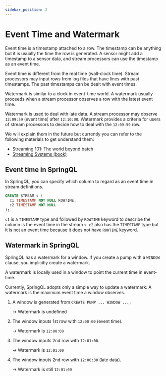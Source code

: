 ```yaml
---
sidebar_position: 2
---
```


# Event Time and Watermark

Event time is a timestamp attached to a row. The timestamp can be anything but it is usually the time the row is generated.
A sensor might add a timestamp to a sensor data, and stream processors can use the timestamp as an event time.

Event time is different from the real time (wall-clock time).
Stream processors may input rows from log files that have lines with past timestamps. The past timestamps can be dealt with event times.

Watermark is similar to a clock in event-time world. A watermark usually proceeds when a stream processor observes a row with the latest event time.

Watermark is used to deal with late data. A stream processor may observe `12:09:59` (event time) after `12:10:00`.
Watermark provides a criteria for users of stream processors to decide how to deal with the `12:09:59` row.

We will explain them in the future but currently you can refer to the following materials to get understand them:

- [Streaming 101: The world beyond batch](https://www.oreilly.com/radar/the-world-beyond-batch-streaming-101/)
- [Streaming Systems (book)](https://www.oreilly.com/library/view/streaming-systems/9781491983867/)

## Event time in SpringQL

In SpringQL, you can specify which column to regard as an event time in stream definitions.

```sql title="Defining an event time column"
CREATE STREAM s (
  c1 TIMESTAMP NOT NULL ROWTIME,
  c2 TIMESTAMP NOT NULL
);
```

`c1` is a `TIMESTAMP` type and followed by `ROWTIME` keyword to describe the column is the event time in the stream `s`.
`c2` also has the `TIMESTAMP` type but it is not an event time because it does not have `ROWTIME` keyword.

## Watermark in SpringQL

SpringQL has a watermark for a window. If you create a pump with a `WINDOW` clause, you implicitly create a watermark.

A watermark is locally used in a window to point the current time in event-time.

Currently, SpringQL adopts only a simple way to update a watermark: A watermark is the maximum event time a window observes.

1. A window is generated from `CREATE PUMP ... WINDOW ...;`

   -> Watermark is undefined
2. The window inputs 1st row with `12:00:00` (event time).

   -> Watermark is `12:00:00`

3. The window inputs 2nd row with `12:01:00`.

   -> Watermark is `12:01:00`

4. The window inputs 2nd row with `12:00:30` (late data).

   -> Watermark is still `12:01:00`
